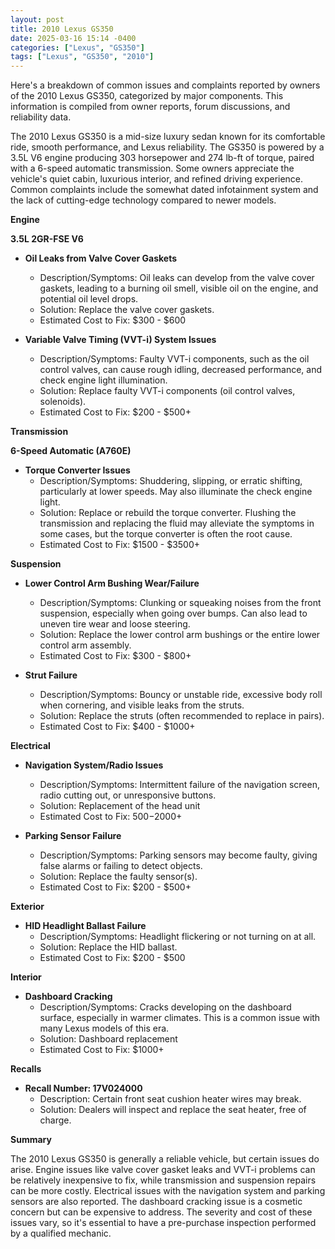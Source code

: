 ```yaml
---
layout: post
title: 2010 Lexus GS350
date: 2025-03-16 15:14 -0400
categories: ["Lexus", "GS350"]
tags: ["Lexus", "GS350", "2010"]
---
```

Here's a breakdown of common issues and complaints reported by owners of the 2010 Lexus GS350, categorized by major components. This information is compiled from owner reports, forum discussions, and reliability data.

The 2010 Lexus GS350 is a mid-size luxury sedan known for its comfortable ride, smooth performance, and Lexus reliability. The GS350 is powered by a 3.5L V6 engine producing 303 horsepower and 274 lb-ft of torque, paired with a 6-speed automatic transmission. Some owners appreciate the vehicle's quiet cabin, luxurious interior, and refined driving experience. Common complaints include the somewhat dated infotainment system and the lack of cutting-edge technology compared to newer models.

**Engine**

**3.5L 2GR-FSE V6**

*   **Oil Leaks from Valve Cover Gaskets**
    *   Description/Symptoms: Oil leaks can develop from the valve cover gaskets, leading to a burning oil smell, visible oil on the engine, and potential oil level drops.
    *   Solution: Replace the valve cover gaskets.
    *   Estimated Cost to Fix: $300 - $600

*   **Variable Valve Timing (VVT-i) System Issues**
    *   Description/Symptoms: Faulty VVT-i components, such as the oil control valves, can cause rough idling, decreased performance, and check engine light illumination.
    *   Solution: Replace faulty VVT-i components (oil control valves, solenoids).
    *   Estimated Cost to Fix: $200 - $500+

**Transmission**

**6-Speed Automatic (A760E)**

*   **Torque Converter Issues**
    *   Description/Symptoms: Shuddering, slipping, or erratic shifting, particularly at lower speeds. May also illuminate the check engine light.
    *   Solution: Replace or rebuild the torque converter. Flushing the transmission and replacing the fluid may alleviate the symptoms in some cases, but the torque converter is often the root cause.
    *   Estimated Cost to Fix: $1500 - $3500+

**Suspension**

*   **Lower Control Arm Bushing Wear/Failure**
    *   Description/Symptoms: Clunking or squeaking noises from the front suspension, especially when going over bumps. Can also lead to uneven tire wear and loose steering.
    *   Solution: Replace the lower control arm bushings or the entire lower control arm assembly.
    *   Estimated Cost to Fix: $300 - $800+

*   **Strut Failure**
    *   Description/Symptoms: Bouncy or unstable ride, excessive body roll when cornering, and visible leaks from the struts.
    *   Solution: Replace the struts (often recommended to replace in pairs).
    *   Estimated Cost to Fix: $400 - $1000+

**Electrical**

*   **Navigation System/Radio Issues**
    *   Description/Symptoms: Intermittent failure of the navigation screen, radio cutting out, or unresponsive buttons.
    *   Solution: Replacement of the head unit
    *   Estimated Cost to Fix: $500-$2000+

*   **Parking Sensor Failure**
    *   Description/Symptoms: Parking sensors may become faulty, giving false alarms or failing to detect objects.
    *   Solution: Replace the faulty sensor(s).
    *   Estimated Cost to Fix: $200 - $500+

**Exterior**

*   **HID Headlight Ballast Failure**
    *   Description/Symptoms: Headlight flickering or not turning on at all.
    *   Solution: Replace the HID ballast.
    *   Estimated Cost to Fix: $200 - $500

**Interior**

*   **Dashboard Cracking**
    *   Description/Symptoms: Cracks developing on the dashboard surface, especially in warmer climates. This is a common issue with many Lexus models of this era.
    *   Solution: Dashboard replacement
    *   Estimated Cost to Fix: $1000+

**Recalls**

*   **Recall Number: 17V024000**
    *   Description: Certain front seat cushion heater wires may break.
    *   Solution: Dealers will inspect and replace the seat heater, free of charge.

**Summary**

The 2010 Lexus GS350 is generally a reliable vehicle, but certain issues do arise. Engine issues like valve cover gasket leaks and VVT-i problems can be relatively inexpensive to fix, while transmission and suspension repairs can be more costly. Electrical issues with the navigation system and parking sensors are also reported. The dashboard cracking issue is a cosmetic concern but can be expensive to address. The severity and cost of these issues vary, so it's essential to have a pre-purchase inspection performed by a qualified mechanic.

